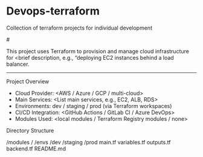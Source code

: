 # Devops-terraform
Collection of terraform projects for individual development 

#<Project Name>

This project uses Terraform to provision and manage cloud infrastructure for <brief description, e.g., “deploying EC2 instances behind a load balancer.

---

  Project Overview

- Cloud Provider: <AWS / Azure / GCP / multi-cloud>
- Main Services: <List main services, e.g., EC2, ALB, RDS>
- Environments: dev / staging / prod (via Terraform workspaces)
- CI/CD Integration: <GitHub Actions / GitLab CI / Azure DevOps>
- Modules Used: <local modules / Terraform Registry modules / none>



 Directory Structure


/modules
/<module-name>
/envs
/dev
/staging
/prod
main.tf
variables.tf
outputs.tf
backend.tf
README.md



